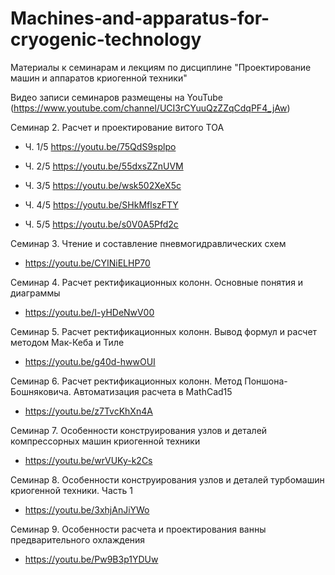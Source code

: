 # Machines-and-apparatus-for-cryogenic-technology
Материалы к семинарам и лекциям по дисциплине "Проектирование машин и аппаратов криогенной техники"


Видео записи семинаров размещены на YouTube (https://www.youtube.com/channel/UCI3rCYuuQzZZqCdqPF4_jAw)

Семинар 2. Расчет и проектирование витого ТОА

  - Ч. 1/5 https://youtu.be/75QdS9splpo

  - Ч. 2/5 https://youtu.be/55dxsZZnUVM

  - Ч. 3/5 https://youtu.be/wsk502XeX5c

  - Ч. 4/5 https://youtu.be/SHkMflszFTY

  - Ч. 5/5 https://youtu.be/s0V0A5Pfd2c

Семинар 3. Чтение и составление пневмогидравлических схем

  - https://youtu.be/CYINiELHP70

Семинар 4. Расчет ректификационных колонн. Основные понятия и диаграммы

  - https://youtu.be/I-yHDeNwV00

Семинар 5. Расчет ректификационных колонн. Вывод формул и расчет методом Мак-Кеба и Тиле
  - https://youtu.be/g40d-hwwOUI

Семинар 6. Расчет ректификационных колонн. Метод Поншона-Бошняковича. Автоматизация расчета в MathCad15
  - https://youtu.be/z7TvcKhXn4A

Семинар 7. Особенности конструирования узлов и деталей компрессорных машин криогенной техники
  - https://youtu.be/wrVUKy-k2Cs

Семинар 8. Особенности конструирования узлов и деталей турбомашин криогенной техники. Часть 1
  - https://youtu.be/3xhjAnJiYWo

Семинар 9. Особенности расчета и проектирования ванны предварительного охлаждения
  - https://youtu.be/Pw9B3p1YDUw
